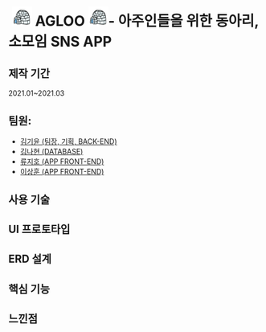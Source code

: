 # &nbsp;<img src="https://github.com/anythingcodes/slack-emoji-for-techies/blob/gh-pages/emoji/igloo.gif" width="40px"> AGLOO&nbsp;<img src="https://github.com/anythingcodes/slack-emoji-for-techies/blob/gh-pages/emoji/igloo.gif" width="40px">- 아주인들을 위한 동아리, 소모임 SNS APP
## 제작 기간
2021.01~2021.03

## 팀원:
* [김기윤 (팀장, 기획, BACK-END)](https://github.com/ccrakel)
* [김나현 (DATABASE)](https://github.com/6twinsniwt9)
* [류지호 (APP FRONT-END)](https://github.com/ryuzho)
* [이상훈 (APP FRONT-END)](https://github.com/FriedEggChicken)

## 사용 기술

## UI 프로토타입

## ERD 설계

## 핵심 기능

## 느낀점
